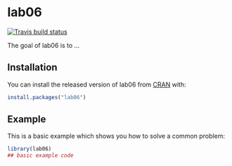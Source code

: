 
# lab06

<!-- badges: start -->
[![Travis build status](https://travis-ci.com/uzairjan/AdvR6.svg?branch=main)](https://api.travis-ci.com/v3/job/547018288/log.txt)
<!-- badges: end -->

The goal of lab06 is to ...

## Installation

You can install the released version of lab06 from [CRAN](https://CRAN.R-project.org) with:

``` r
install.packages("lab06")
```

## Example

This is a basic example which shows you how to solve a common problem:

``` r
library(lab06)
## basic example code
```


